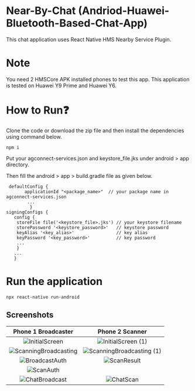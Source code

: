 # Near-By-Chat (Andriod-Huawei-Bluetooth-Based-Chat-App)

This chat application uses React Native HMS Nearby Service Plugin.

# Note
You need 2 HMSCore APK installed phones to test this app. This application is tested on Huawei Y9 Prime and Huawei Y6.

# How to Run❓
Clone the code or download the zip file and then install the dependencies using command below.

    npm i 
    
Put your agconnect-services.json and keystore_file.jks under android > app directory.

Then fill the android > app > build.gradle file as given below.

     defaultConfig {
           applicationId "<package_name>"  // your package name in agconnect-services.json
            ...
             }
    signingConfigs {
       config {
        storeFile file('<keystore_file>.jks') // your keystore filename
        storePassword '<keystore_password>'   // keystore password
        keyAlias '<key_alias>'                // key alias
        keyPassword '<key_password>'          // key password
        ...
        }
       ...
       }

# Run the application

    npx react-native run-android


## Screenshots

Phone 1 Broadcaster           |  Phone 2 Scanner
:-------------------------:|:-------------------------:
![InitialScreen](https://github.com/Shrekpepsi/Andriod-Huawei-Bluetooth-Based-Chat-App/assets/107950320/1a4034d1-02a2-4133-a3c1-fc5cebf6a2d6) | ![InitialScreen (1)](https://github.com/Shrekpepsi/Andriod-Huawei-Bluetooth-Based-Chat-App/assets/107950320/49ada43c-bf03-47f8-a2f2-4022d827780e)
![ScanningBroadcasting](https://github.com/Shrekpepsi/Andriod-Huawei-Bluetooth-Based-Chat-App/assets/107950320/a413abe4-6592-438c-b9dd-6e7eece91bdc) | ![ScanningBroadcasting (1)](https://github.com/Shrekpepsi/Andriod-Huawei-Bluetooth-Based-Chat-App/assets/107950320/557b89f7-a75f-4b1e-9296-6d1857d69104)
![BroadcastAuth](https://github.com/Shrekpepsi/Andriod-Huawei-Bluetooth-Based-Chat-App/assets/107950320/0753b848-c15e-40d3-81a6-e5956ae5a5b2) | ![ScanResult](https://github.com/Shrekpepsi/Andriod-Huawei-Bluetooth-Based-Chat-App/assets/107950320/2f072f17-d81d-4178-944b-546f4209e803)
| ![ScanAuth](https://github.com/Shrekpepsi/Andriod-Huawei-Bluetooth-Based-Chat-App/assets/107950320/1e1e1cbf-5c8e-49f9-8776-e2076092e381)
![ChatBroadcast](https://github.com/Shrekpepsi/Andriod-Huawei-Bluetooth-Based-Chat-App/assets/107950320/94022dce-9fcd-47ce-95ea-2b08db983613) |  ![ChatScan](https://github.com/Shrekpepsi/Andriod-Huawei-Bluetooth-Based-Chat-App/assets/107950320/7173538a-fd40-4a04-b283-db10d7c53a8a)










